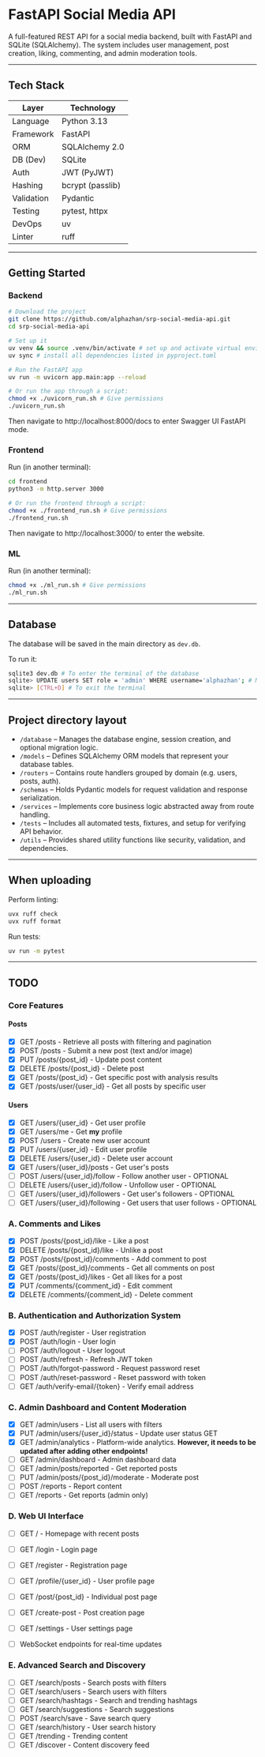 # FastAPI Social Media API

A full-featured REST API for a social media backend, built with FastAPI and SQLite (SQLAlchemy). The system includes user management, post creation, liking, commenting, and admin moderation tools.

---

## Tech Stack

| Layer         | Technology         |
|---------------|--------------------|
| Language      | Python 3.13        |
| Framework     | FastAPI            |
| ORM           | SQLAlchemy 2.0     |
| DB (Dev)      | SQLite             |
| Auth          | JWT (PyJWT)        |
| Hashing       | bcrypt (passlib)   |
| Validation    | Pydantic           |
| Testing       | pytest, httpx      |
| DevOps        | uv                 |
| Linter        | ruff               |

---

## Getting Started

### Backend

```bash
# Download the project
git clone https://github.com/alphazhan/srp-social-media-api.git
cd srp-social-media-api

# Set up it
uv venv && source .venv/bin/activate # set up and activate virtual environment
uv sync # install all dependencies listed in pyproject.toml

# Run the FastAPI app
uv run -m uvicorn app.main:app --reload

# Or run the app through a script:
chmod +x ./uvicorn_run.sh # Give permissions
./uvicorn_run.sh
```

Then navigate to http://localhost:8000/docs to enter Swagger UI FastAPI mode.

### Frontend

Run (in another terminal):

```bash
cd frontend
python3 -m http.server 3000

# Or run the frontend through a script:
chmod +x ./frontend_run.sh # Give permissions
./frontend_run.sh
```

Then navigate to http://localhost:3000/ to enter the website.

### ML

Run (in another terminal):
```bash
chmod +x ./ml_run.sh # Give permissions
./ml_run.sh
```

---

## Database

The database will be saved in the main directory as `dev.db`.

To run it:

```bash
sqlite3 dev.db # To enter the terminal of the database
sqlite> UPDATE users SET role = 'admin' WHERE username='alphazhan'; # Make yourself admin
sqlite> [CTRL+D] # To exit the terminal
```

---

## Project directory layout

- `/database` – Manages the database engine, session creation, and optional migration logic.
- `/models` – Defines SQLAlchemy ORM models that represent your database tables.
- `/routers` – Contains route handlers grouped by domain (e.g. users, posts, auth).
- `/schemas` – Holds Pydantic models for request validation and response serialization.
- `/services` – Implements core business logic abstracted away from route handling.
- `/tests` – Includes all automated tests, fixtures, and setup for verifying API behavior.
- `/utils` – Provides shared utility functions like security, validation, and dependencies.

---

## When uploading

Perform linting:

```bash
uvx ruff check
uvx ruff format
```

Run tests:

```bash
uv run -m pytest
```

---

## TODO

### Core Features

#### Posts

- [x] GET /posts - Retrieve all posts with filtering and pagination
- [x] POST /posts - Submit a new post (text and/or image)
- [x] PUT /posts/{post_id} - Update post content
- [x] DELETE /posts/{post_id} - Delete post
- [x] GET /posts/{post_id} - Get specific post with analysis results
- [x] GET /posts/user/{user_id} - Get all posts by specific user

#### Users

- [x] GET /users/{user_id} - Get user profile
- [x] GET /users/me - Get **my** profile
- [x] POST /users - Create new user account
- [x] PUT /users/{user_id} - Edit user profile
- [x] DELETE /users/{user_id} - Delete user account
- [x] GET /users/{user_id}/posts - Get user's posts
- [ ] POST /users/{user_id}/follow - Follow another user - OPTIONAL
- [ ] DELETE /users/{user_id}/follow - Unfollow user - OPTIONAL
- [ ] GET /users/{user_id}/followers - Get user's followers - OPTIONAL
- [ ] GET /users/{user_id}/following - Get users that user follows - OPTIONAL

### A. Comments and Likes

- [x] POST /posts/{post_id}/like - Like a post
- [x] DELETE /posts/{post_id}/like - Unlike a post
- [x] POST /posts/{post_id}/comments - Add comment to post
- [x] GET /posts/{post_id}/comments - Get all comments on post
- [x] GET /posts/{post_id}/likes - Get all likes for a post
- [x] PUT /comments/{comment_id} - Edit comment
- [x] DELETE /comments/{comment_id} - Delete comment

### B. Authentication and Authorization System

- [x] POST /auth/register - User registration
- [x] POST /auth/login - User login
- [ ] POST /auth/logout - User logout
- [ ] POST /auth/refresh - Refresh JWT token
- [ ] POST /auth/forgot-password - Request password reset
- [ ] POST /auth/reset-password - Reset password with token
- [ ] GET /auth/verify-email/{token} - Verify email address

### C. Admin Dashboard and Content Moderation

- [x] GET /admin/users - List all users with filters
- [x] PUT /admin/users/{user_id}/status - Update user status GET
- [x] GET /admin/analytics - Platform-wide analytics. **However, it needs to be updated after adding other endpoints!**
- [ ] GET /admin/dashboard - Admin dashboard data
- [ ] GET /admin/posts/reported - Get reported posts
- [ ] PUT /admin/posts/{post_id}/moderate - Moderate post
- [ ] POST /reports - Report content
- [ ] GET /reports - Get reports (admin only)

### D. Web UI Interface

- [ ] GET / - Homepage with recent posts
- [ ] GET /login - Login page
- [ ] GET /register - Registration page
- [ ] GET /profile/{user_id} - User profile page
- [ ] GET /post/{post_id} - Individual post page
- [ ] GET /create-post - Post creation page
- [ ] GET /settings - User settings page
- [ ] WebSocket endpoints for real-time updates


### E. Advanced Search and Discovery

- [ ] GET /search/posts - Search posts with filters
- [ ] GET /search/users - Search users with filters
- [ ] GET /search/hashtags - Search and trending hashtags
- [ ] GET /search/suggestions - Search suggestions
- [ ] POST /search/save - Save search query
- [ ] GET /search/history - User search history
- [ ] GET /trending - Trending content
- [ ] GET /discover - Content discovery feed
